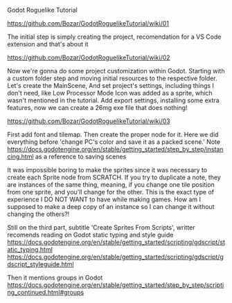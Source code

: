 Godot Roguelike Tutorial

https://github.com/Bozar/GodotRoguelikeTutorial/wiki/01

The initial step is simply creating the project, recomendation for a VS Code extension and that's about it 

https://github.com/Bozar/GodotRoguelikeTutorial/wiki/02

Now we're gonna do some project customization within Godot. Starting with a custom folder step and moving initial resources to the respective folder.
Let's create the MainScene, 
And set project's settings, including things I don't need, like Low Processor Mode
Icon was added as a sprite, which wasn't mentioned in the tutorial.
Add export settings, installing some extra features, now we can create a 26mg exe file that does nothing!

https://github.com/Bozar/GodotRoguelikeTutorial/wiki/03

First add font and tilemap. 
Then create the proper node for it. 
Here we did everything before 'change PC's color and save it as a packed scene.'
Note https://docs.godotengine.org/en/stable/getting_started/step_by_step/instancing.html as a reference to saving scenes

It was impossible boring to make the sprites since it was necessary to create each Sprite node from SCRATCH. 
If you try to duplicate a note, they are instances of the same thing, meaning, if you change one tile position from one sprite, and you'll change for the other. This is the exact type of experience I DO NOT WANT to have while making games. How am I supposed to make a deep copy of an instance so I can change it without changing the others?!

Still on the third part, subtitle 'Create Sprites From Scripts', writter recomends reading on Godot static typing and style guide
https://docs.godotengine.org/en/stable/getting_started/scripting/gdscript/static_typing.html
https://docs.godotengine.org/en/stable/getting_started/scripting/gdscript/gdscript_styleguide.html

Then it mentions groups in Godot
https://docs.godotengine.org/en/stable/getting_started/step_by_step/scripting_continued.html#groups